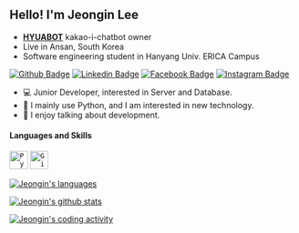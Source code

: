 ## Hello! I'm Jeongin Lee

 * **[HYUABOT](https://pf.kakao.com/_MkFlC)** kakao-i-chatbot owner
 * Live in Ansan, South Korea
 * Software engineering student in Hanyang Univ. ERICA Campus

[![Github Badge](http://img.shields.io/badge/-Github-000000?style=flat-square&logo=github&link=https://github.com/jil8885)](https://github.com/jil8885)
[![Linkedin Badge](https://img.shields.io/badge/-LinkedIn-blue?style=flat-square&logo=Linkedin&logoColor=white&link=https://www.linkedin.com/in/jeongin-lee-b16148170)](https://www.linkedin.com/in/jeongin-lee-b16148170)
[![Facebook Badge](https://img.shields.io/badge/Facebook-1877f2?style=flat-square&logo=facebook&logoColor=white&link=https://www.facebook.com/jeongin8885)](https://www.facebook.com/jeongin8885)
[![Instagram Badge](https://img.shields.io/badge/Instagram-ff69b4?style=flat-square&logo=instagram&logoColor=white&link=https://www.instagram.com/dotpy.98)](https://www.instagram.com/dotpy.98)

- 💻 Junior Developer, interested in Server and Database.
- 📝 I mainly use Python, and I am interested in new technology.
- 🙌 I enjoy talking about development.

#### Languages and Skills
<code><img alt="Python" src="https://user-images.githubusercontent.com/26512984/88481834-ab0dac00-cf98-11ea-93a7-7b23c240c59c.jpg" width="32"></code>
<code><img alt="Git" src="https://user-images.githubusercontent.com/26512984/88481839-ad700600-cf98-11ea-8168-e795e299b730.png" width="32"></code>

[![Jeongin's languages](https://github-readme-stats.vercel.app/api/top-langs/?username=jil8885&theme=dracula&layout=compact&exclude_repo=jil8885.github.io)](https://github.com/anuraghazra/github-readme-stats)

[![Jeongin's github stats](https://github-readme-stats.vercel.app/api?username=jil8885&show_icons=true&theme=cobalt&count_private=true)](https://github.com/anuraghazra/github-readme-stats)

[![Jeongin's coding activity](https://github-readme-stats.vercel.app/api/wakatime?username=jil8885&v=2)](https://github.com/anuraghazra/github-readme-stats)
